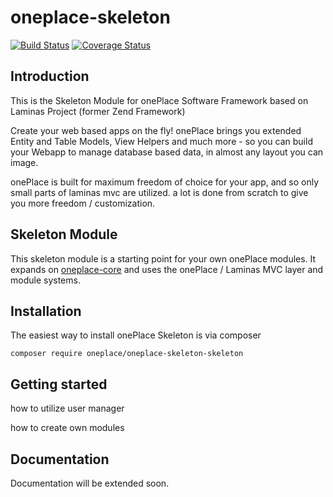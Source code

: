 # oneplace-skeleton

[![Build Status](https://travis-ci.com/OnePlc/PLC_X_Skeleton.svg?branch=master)](https://travis-ci.com/OnePlc/PLC_X_Skeleton)
[![Coverage Status](https://coveralls.io/repos/github/OnePlc/PLC_X_Skeleton/badge.svg?branch=master)](https://coveralls.io/github/OnePlc/PLC_X_Skeleton?branch=master)

## Introduction

This is the Skeleton Module for onePlace Software Framework based on Laminas Project (former Zend Framework)

Create your web based apps on the fly! onePlace brings you extended Entity and Table Models,
View Helpers and much more - so you can build your Webapp to manage database based data, 
in almost any layout you can image. 

onePlace is built for maximum freedom of choice for your app, and so only small
parts of laminas mvc are utilized. a lot is done from scratch to give you more freedom / customization.

## Skeleton Module

This skeleton module is a starting point for your own onePlace modules.
It expands on [oneplace-core](https://github.com/OnePlc/PLC_X_Core) and uses the onePlace / Laminas MVC layer and module systems.

## Installation

The easiest way to install onePlace Skeleton is via composer
```shell script
composer require oneplace/oneplace-skeleton-skeleton
```

## Getting started

how to utilize user manager

how to create own modules

## Documentation

Documentation will be extended soon.